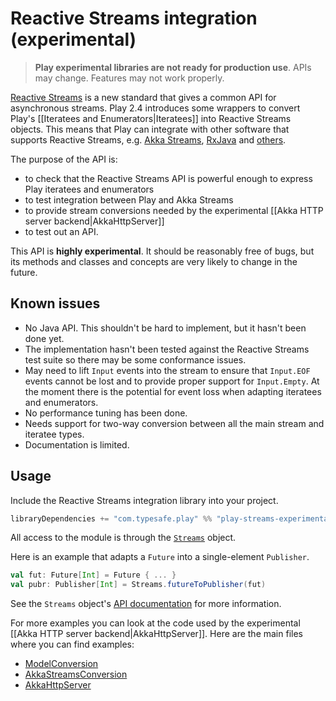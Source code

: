 <!--- Copyright (C) 2009-2016 Lightbend Inc. <https://www.lightbend.com> -->
# Reactive Streams integration (experimental)

> **Play experimental libraries are not ready for production use**. APIs may change. Features may not work properly.

[Reactive Streams](http://www.reactive-streams.org/) is a new standard that gives a common API for asynchronous streams. Play 2.4 introduces some wrappers to convert Play's [[Iteratees and Enumerators|Iteratees]] into Reactive Streams objects. This means that Play can integrate with other software that supports Reactive Streams, e.g. [Akka Streams](http://doc.akka.io/docs/akka/2.4.4/scala/stream/index.html), [RxJava](https://github.com/ReactiveX/RxJavaReactiveStreams) and [others](http://www.reactive-streams.org/announce-1.0.0#implementations).

The purpose of the API is:

* to check that the Reactive Streams API is powerful enough to express Play iteratees and enumerators
* to test integration between Play and Akka Streams
* to provide stream conversions needed by the experimental [[Akka HTTP server backend|AkkaHttpServer]]
* to test out an API.

This API is **highly experimental**. It should be reasonably free of bugs, but its methods and classes and concepts are very likely to change in the future.

## Known issues

* No Java API. This shouldn't be hard to implement, but it hasn't been done yet.
* The implementation hasn't been tested against the Reactive Streams test suite so there may be some conformance issues.
* May need to lift `Input` events into the stream to ensure that `Input.EOF` events cannot be lost and to provide proper support for `Input.Empty`. At the moment there is the potential for event loss when adapting iteratees and enumerators.
* No performance tuning has been done.
* Needs support for two-way conversion between all the main stream and iteratee types.
* Documentation is limited.

## Usage

Include the Reactive Streams integration library into your project.

```scala
libraryDependencies += "com.typesafe.play" %% "play-streams-experimental" % "%PLAY_VERSION%"
```

All access to the module is through the [`Streams`](api/scala/play/api/libs/streams/Streams$.html) object.

Here is an example that adapts a `Future` into a single-element `Publisher`.

```scala
val fut: Future[Int] = Future { ... }
val pubr: Publisher[Int] = Streams.futureToPublisher(fut)
```

See the `Streams` object's [API documentation](api/scala/play/api/libs/streams/Streams$.html) for more information.

For more examples you can look at the code used by the experimental [[Akka HTTP server backend|AkkaHttpServer]]. Here are the main files where you can find examples:



* [ModelConversion](https://github.com/playframework/playframework/blob/2.4.x/framework/src/play-akka-http-server/src/main/scala/play/core/server/akkahttp/ModelConversion.scala)
* [AkkaStreamsConversion](https://github.com/playframework/playframework/blob/2.4.x/framework/src/play-akka-http-server/src/main/scala/play/core/server/akkahttp/AkkaStreamsConversion.scala)
* [AkkaHttpServer](https://github.com/playframework/playframework/blob/2.4.x/framework/src/play-akka-http-server/src/main/scala/play/core/server/akkahttp/AkkaHttpServer.scala)
